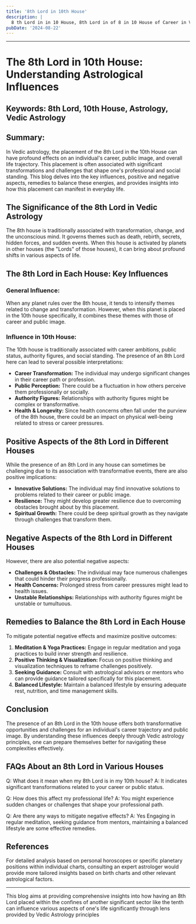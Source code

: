 ```yaml
---
title: '8th Lord in 10th House'
description: |
  8 th Lord in in 10 House, 8th Lord in of 8 in 10 House of Career in Vedic astrology
pubDate: '2024-08-22'
---
```


---

# The 8th Lord in 10th House: Understanding Astrological Influences

## Keywords: 8th Lord, 10th House, Astrology, Vedic Astrology

## Summary:
In Vedic astrology, the placement of the 8th Lord in the 10th House can have profound effects on an individual's career, public image, and overall life trajectory. This placement is often associated with significant transformations and challenges that shape one's professional and social standing. This blog delves into the key influences, positive and negative aspects, remedies to balance these energies, and provides insights into how this placement can manifest in everyday life.

## The Significance of the 8th Lord in Vedic Astrology

The 8th house is traditionally associated with transformation, change, and the unconscious mind. It governs themes such as death, rebirth, secrets, hidden forces, and sudden events. When this house is activated by planets in other houses (the "Lords" of those houses), it can bring about profound shifts in various aspects of life.

## The 8th Lord in Each House: Key Influences

### General Influence:
When any planet rules over the 8th house, it tends to intensify themes related to change and transformation. However, when this planet is placed in the 10th house specifically, it combines these themes with those of career and public image.

### Influence in 10th House:
The 10th house is traditionally associated with career ambitions, public status, authority figures, and social standing. The presence of an 8th Lord here can lead to several possible interpretations:

- **Career Transformation:** The individual may undergo significant changes in their career path or profession.
- **Public Perception:** There could be a fluctuation in how others perceive them professionally or socially.
- **Authority Figures:** Relationships with authority figures might be complex or transformative.
- **Health & Longevity:** Since health concerns often fall under the purview of the 8th house, there could be an impact on physical well-being related to stress or career pressures.

## Positive Aspects of the 8th Lord in Different Houses

While the presence of an 8th Lord in any house can sometimes be challenging due to its association with transformative events, there are also positive implications:

- **Innovative Solutions:** The individual may find innovative solutions to problems related to their career or public image.
- **Resilience:** They might develop greater resilience due to overcoming obstacles brought about by this placement.
- **Spiritual Growth:** There could be deep spiritual growth as they navigate through challenges that transform them.

## Negative Aspects of the 8th Lord in Different Houses

However, there are also potential negative aspects:

- **Challenges & Obstacles:** The individual may face numerous challenges that could hinder their progress professionally.
- **Health Concerns:** Prolonged stress from career pressures might lead to health issues.
- **Unstable Relationships:** Relationships with authority figures might be unstable or tumultuous.

## Remedies to Balance the 8th Lord in Each House

To mitigate potential negative effects and maximize positive outcomes:

1. **Meditation & Yoga Practices:** Engage in regular meditation and yoga practices to build inner strength and resilience.
2. **Positive Thinking & Visualization:** Focus on positive thinking and visualization techniques to reframe challenges positively.
3. **Seeking Guidance:** Consult with astrological advisors or mentors who can provide guidance tailored specifically for this placement.
4. **Balanced Lifestyle:** Maintain a balanced lifestyle by ensuring adequate rest, nutrition, and time management skills.

## Conclusion

The presence of an 8th Lord in the 10th house offers both transformative opportunities and challenges for an individual's career trajectory and public image. By understanding these influences deeply through Vedic astrology principles, one can prepare themselves better for navigating these complexities effectively.

## FAQs About an 8th Lord in Various Houses

Q: What does it mean when my 8th Lord is in my 10th house?
A: It indicates significant transformations related to your career or public status.

Q: How does this affect my professional life?
A: You might experience sudden changes or challenges that shape your professional path.

Q: Are there any ways to mitigate negative effects?
A: Yes Engaging in regular meditation, seeking guidance from mentors, maintaining a balanced lifestyle are some effective remedies.

## References

For detailed analysis based on personal horoscopes or specific planetary positions within individual charts, consulting an expert astrologer would provide more tailored insights based on birth charts and other relevant astrological factors.

---

This blog aims at providing comprehensive insights into how having an 8th Lord placed within the confines of another significant sector like the tenth can influence various aspects of one's life significantly through lens provided by Vedic Astrology principles